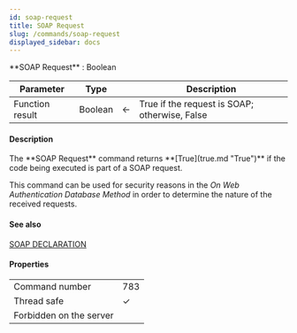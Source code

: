 ```yaml
---
id: soap-request
title: SOAP Request
slug: /commands/soap-request
displayed_sidebar: docs
---
```


<!--REF #_command_.SOAP Request.Syntax-->**SOAP Request**  : Boolean<!-- END REF-->
<!--REF #_command_.SOAP Request.Params-->
| Parameter | Type |  | Description |
| --- | --- | --- | --- |
| Function result | Boolean | &#8592; | True if the request is SOAP; otherwise, False |

<!-- END REF-->

#### Description 

<!--REF #_command_.SOAP Request.Summary-->The **SOAP Request** command returns **[True](true.md "True")** if the code being executed is part of a SOAP request.<!-- END REF--> 

This command can be used for security reasons in the *On Web Authentication Database Method* in order to determine the nature of the received requests.

#### See also 

[SOAP DECLARATION](soap-declaration.md)  

#### Properties
|  |  |
| --- | --- |
| Command number | 783 |
| Thread safe | &check; |
| Forbidden on the server ||


